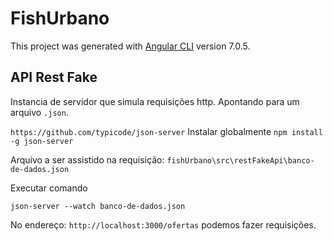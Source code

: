 # FishUrbano

This project was generated with [Angular CLI](https://github.com/angular/angular-cli) version 7.0.5.

## API Rest Fake

Instancia de servidor que simula requisições http. Apontando para um arquivo `.json`.

`https://github.com/typicode/json-server`
Instalar globalmente
`npm install -g json-server`

Arquivo a ser assistido na requisição:
`fishUrbano\src\restFakeApi\banco-de-dados.json`

Executar comando

`json-server --watch banco-de-dados.json`

No endereço: `http://localhost:3000/ofertas` podemos fazer requisições.
